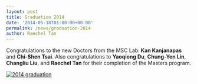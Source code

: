 ```yaml
---
layout: post
title: Graduation 2014
date: '2014-05-18T01:00:00+00:00'
permalink: /news/graduation-2014
author: Raechel Tan
---
```

<p>Congratulations to the new Doctors from the MSC Lab:<strong> Kan Kanjanapas</strong> and <strong>Chi-Shen Tsai</strong>. Also congratulations to <strong>Yaoqiong Du</strong>, <strong>Chung-Yen Lin</strong>, <strong>Changliu Liu</strong>, and <strong>Raechel Tan</strong> for their completion of the Masters program.</p><p class="indent"><a href="{{ site.baseurl }}/assets/images/posts/2014graduation.jpg" ><img src="{{ site.baseurl }}/assets/images/posts/2014graduation.jpg" alt="2014 graduation" border="0"></a></p>
